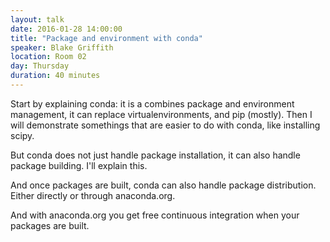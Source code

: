 ```yaml
---
layout: talk
date: 2016-01-28 14:00:00
title: "Package and environment with conda"
speaker: Blake Griffith
location: Room 02
day: Thursday
duration: 40 minutes
---
```


Start by explaining conda: it is a combines package and environment management,
it can replace virtualenvironments, and pip (mostly). Then I will demonstrate
somethings that are easier to do with conda, like installing scipy.

But conda does not just handle package installation, it can also handle package
building. I'll explain this.

And once packages are built, conda can also handle package distribution. Either
directly or through anaconda.org.

And with anaconda.org you get free continuous integration when your packages
are built.
